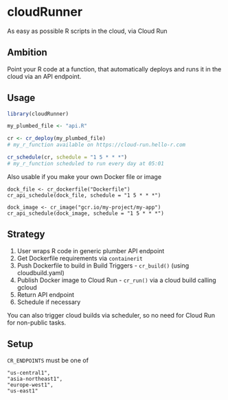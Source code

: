 # cloudRunner

As easy as possible R scripts in the cloud, via Cloud Run

## Ambition

Point your R code at a function, that automatically deploys and runs it in the cloud via an API endpoint.

## Usage

```r
library(cloudRunner)

my_plumbed_file <- "api.R"

cr <- cr_deploy(my_plumbed_file)
# my_r_function available on https://cloud-run.hello-r.com

cr_schedule(cr, schedule = "1 5 * * *")
# my_r_function scheduled to run every day at 05:01
```

Also usable if you make your own Docker file or image

```
dock_file <- cr_dockerfile("Dockerfile")
cr_api_schedule(dock_file, schedule = "1 5 * * *")

dock_image <- cr_image("gcr.io/my-project/my-app")
cr_api_schedule(dock_image, schedule = "1 5 * * *")
```

## Strategy

1. User wraps R code in generic plumber API endpoint
2. Get Dockerfile requirements via `containerit`
3. Push Dockerfile to build in Build Triggers - `cr_build()` (using cloudbuild.yaml)
4. Publish Docker image to Cloud Run - `cr_run()` via a cloud build calling gcloud
5. Return API endpoint
6. Schedule if necessary

You can also trigger cloud builds via scheduler, so no need for Cloud Run for non-public tasks. 

## Setup

`CR_ENDPOINTS` must be one of 

```
"us-central1",
"asia-northeast1",
"europe-west1",
"us-east1"
```
